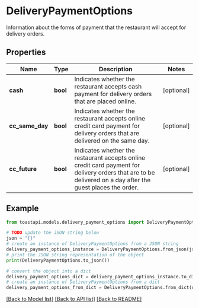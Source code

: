 # DeliveryPaymentOptions

Information about the forms of payment that the restaurant will accept for delivery orders. 

## Properties

Name | Type | Description | Notes
------------ | ------------- | ------------- | -------------
**cash** | **bool** | Indicates whether the restaurant accepts cash payment for delivery orders that are placed online.  | [optional] 
**cc_same_day** | **bool** | Indicates whether the restaurant accepts online credit card payment for delivery orders that are delivered on the same day.  | [optional] 
**cc_future** | **bool** | Indicates whether the restaurant accepts online credit card payment for delivery orders that are to be delivered on a day after the guest places the order.  | [optional] 

## Example

```python
from toastapi.models.delivery_payment_options import DeliveryPaymentOptions

# TODO update the JSON string below
json = "{}"
# create an instance of DeliveryPaymentOptions from a JSON string
delivery_payment_options_instance = DeliveryPaymentOptions.from_json(json)
# print the JSON string representation of the object
print(DeliveryPaymentOptions.to_json())

# convert the object into a dict
delivery_payment_options_dict = delivery_payment_options_instance.to_dict()
# create an instance of DeliveryPaymentOptions from a dict
delivery_payment_options_from_dict = DeliveryPaymentOptions.from_dict(delivery_payment_options_dict)
```
[[Back to Model list]](../README.md#documentation-for-models) [[Back to API list]](../README.md#documentation-for-api-endpoints) [[Back to README]](../README.md)



